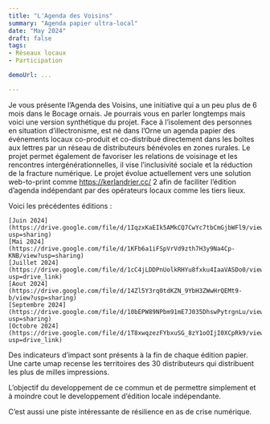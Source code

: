 ```yaml
---
title: "L'Agenda des Voisins"
summary: "Agenda papier ultra-local"
date: "May 2024"
draft: false
tags:
- Réseaux locaux
- Participation

demoUrl: ...

---
```


Je vous présente l’Agenda des Voisins, une initiative qui a un peu plus de 6 mois dans le Bocage ornais. Je pourrais vous en parler longtemps mais voici une version synthétique du projet.
Face à l’isolement des personnes en situation d’illectronisme, est né dans l’Orne un agenda papier des événements locaux co-produit et co-distribué directement dans les boîtes aux lettres par un réseau de distributeurs bénévoles en zones rurales. Le projet permet également de favoriser les relations de voisinage et les rencontres intergénérationnelles, il vise l’inclusivité sociale et la réduction de la fracture numérique. Le projet évolue actuellement vers une solution web-to-print comme https://kerlandrier.cc/ 2 afin de faciliter l’édition d’agenda indépendant par des opérateurs locaux comme les tiers lieux.

Voici les précédentes éditions :

    [Juin 2024](https://drive.google.com/file/d/1IqzxKaEIk5AMkCQ7CwYc7tbCmGjbWFl9/view?usp=sharing)
    [Mai 2024](https://drive.google.com/file/d/1KFb6a1iFSpVrVd9zth7H3y9Na4Cp-KNB/view?usp=sharing)
    [Juillet 2024](https://drive.google.com/file/d/1cC4jLDDPnUolkRHYu8fxku4IaaVASDo0/view?usp=drive_link)
    [Aout 2024](https://drive.google.com/file/d/14Zl5Y3rq0tdKZN_9YbH3ZWwHrQEMt9-b/view?usp=sharing)
    [Septembre 2024](https://drive.google.com/file/d/10bEPW89NPbm91mE7J035DhswPytrgnLu/view?usp=sharing)
    [Octobre 2024](https://drive.google.com/file/d/1T8xwqzezFYbxuSG_8zY1oOIjI0XCpRk9/view?usp=drive_link)

Des indicateurs d’impact sont présents à la fin de chaque édition papier.
Une carte umap recense les territoires des 30 distributeurs qui distribuent les plus de milles impressions.

L’objectif du developpement de ce commun et de permettre simplement et à moindre cout le developpement d’édition locale indépendante.

C’est aussi une piste intéressante de résilience en as de crise numérique.